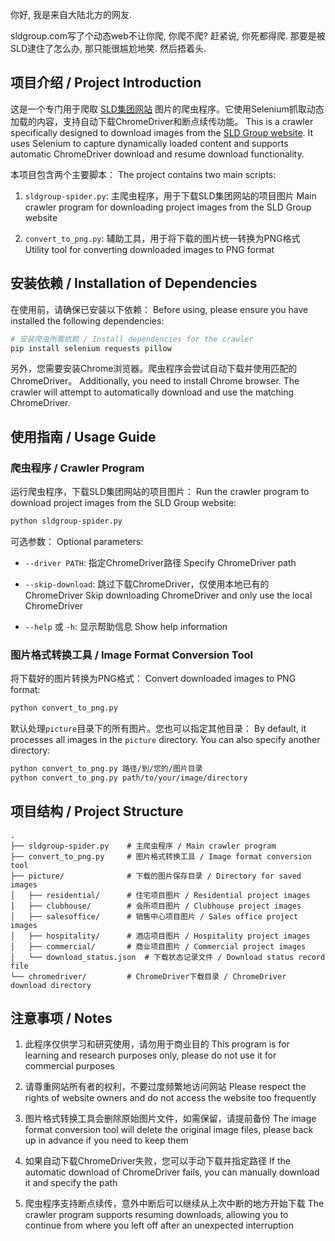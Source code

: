 你好, 我是来自大陆北方的网友.

sldgroup.com写了个动态web不让你爬, 你爬不爬? 赶紧说, 你死都得爬. 那要是被SLD逮住了怎么办, 那只能很尴尬地笑. 然后捂着头.


## 项目介绍 / Project Introduction

这是一个专门用于爬取 [SLD集团网站](https://www.sldgroup.com/) 图片的爬虫程序。它使用Selenium抓取动态加载的内容，支持自动下载ChromeDriver和断点续传功能。
This is a crawler specifically designed to download images from the [SLD Group website](https://www.sldgroup.com/). It uses Selenium to capture dynamically loaded content and supports automatic ChromeDriver download and resume download functionality.

本项目包含两个主要脚本：
The project contains two main scripts:

1. `sldgroup-spider.py`: 主爬虫程序，用于下载SLD集团网站的项目图片
   Main crawler program for downloading project images from the SLD Group website

2. `convert_to_png.py`: 辅助工具，用于将下载的图片统一转换为PNG格式
   Utility tool for converting downloaded images to PNG format

## 安装依赖 / Installation of Dependencies

在使用前，请确保已安装以下依赖：
Before using, please ensure you have installed the following dependencies:

```bash
# 安装爬虫所需依赖 / Install dependencies for the crawler
pip install selenium requests pillow
```

另外，您需要安装Chrome浏览器。爬虫程序会尝试自动下载并使用匹配的ChromeDriver。
Additionally, you need to install Chrome browser. The crawler will attempt to automatically download and use the matching ChromeDriver.

## 使用指南 / Usage Guide

### 爬虫程序 / Crawler Program

运行爬虫程序，下载SLD集团网站的项目图片：
Run the crawler program to download project images from the SLD Group website:

```bash
python sldgroup-spider.py
```

可选参数：
Optional parameters:

- `--driver PATH`: 指定ChromeDriver路径
  Specify ChromeDriver path
  
- `--skip-download`: 跳过下载ChromeDriver，仅使用本地已有的ChromeDriver
  Skip downloading ChromeDriver and only use the local ChromeDriver
  
- `--help` 或 `-h`: 显示帮助信息
  Show help information

### 图片格式转换工具 / Image Format Conversion Tool

将下载好的图片转换为PNG格式：
Convert downloaded images to PNG format:

```bash
python convert_to_png.py
```

默认处理`picture`目录下的所有图片。您也可以指定其他目录：
By default, it processes all images in the `picture` directory. You can also specify another directory:

```bash
python convert_to_png.py 路径/到/您的/图片目录
python convert_to_png.py path/to/your/image/directory
```

## 项目结构 / Project Structure

```
.
├── sldgroup-spider.py    # 主爬虫程序 / Main crawler program
├── convert_to_png.py     # 图片格式转换工具 / Image format conversion tool
├── picture/              # 下载的图片保存目录 / Directory for saved images
│   ├── residential/      # 住宅项目图片 / Residential project images
│   ├── clubhouse/        # 会所项目图片 / Clubhouse project images
│   ├── salesoffice/      # 销售中心项目图片 / Sales office project images
│   ├── hospitality/      # 酒店项目图片 / Hospitality project images
│   ├── commercial/       # 商业项目图片 / Commercial project images
│   └── download_status.json  # 下载状态记录文件 / Download status record file
└── chromedriver/         # ChromeDriver下载目录 / ChromeDriver download directory
```

## 注意事项 / Notes

1. 此程序仅供学习和研究使用，请勿用于商业目的
   This program is for learning and research purposes only, please do not use it for commercial purposes

2. 请尊重网站所有者的权利，不要过度频繁地访问网站
   Please respect the rights of website owners and do not access the website too frequently

3. 图片格式转换工具会删除原始图片文件，如需保留，请提前备份
   The image format conversion tool will delete the original image files, please back up in advance if you need to keep them

4. 如果自动下载ChromeDriver失败，您可以手动下载并指定路径
   If the automatic download of ChromeDriver fails, you can manually download it and specify the path

5. 爬虫程序支持断点续传，意外中断后可以继续从上次中断的地方开始下载
   The crawler program supports resuming downloads, allowing you to continue from where you left off after an unexpected interruption


